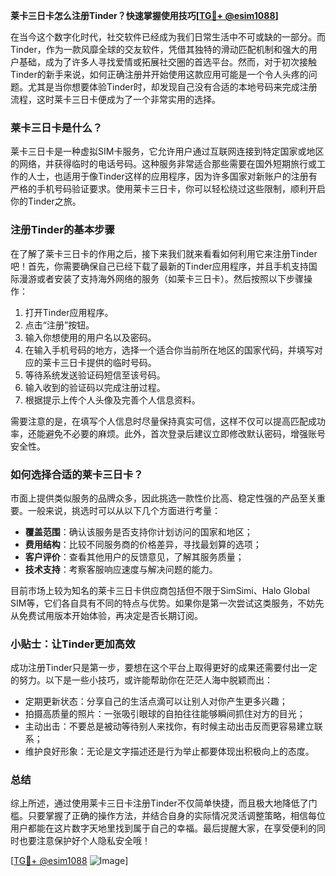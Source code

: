 **莱卡三日卡怎么注册Tinder？快速掌握使用技巧[[TG💪+ @esim1088](https://t.me/s/esim1088)]**

在当今这个数字化时代，社交软件已经成为我们日常生活中不可或缺的一部分。而Tinder，作为一款风靡全球的交友软件，凭借其独特的滑动匹配机制和强大的用户基础，成为了许多人寻找爱情或拓展社交圈的首选平台。然而，对于初次接触Tinder的新手来说，如何正确注册并开始使用这款应用可能是一个令人头疼的问题。尤其是当你想要体验Tinder时，却发现自己没有合适的本地号码来完成注册流程，这时莱卡三日卡便成为了一个非常实用的选择。

### 莱卡三日卡是什么？

莱卡三日卡是一种虚拟SIM卡服务，它允许用户通过互联网连接到特定国家或地区的网络，并获得临时的电话号码。这种服务非常适合那些需要在国外短期旅行或工作的人士，也适用于像Tinder这样的应用程序，因为许多国家对新账户的注册有严格的手机号码验证要求。使用莱卡三日卡，你可以轻松绕过这些限制，顺利开启你的Tinder之旅。

### 注册Tinder的基本步骤

在了解了莱卡三日卡的作用之后，接下来我们就来看看如何利用它来注册Tinder吧！首先，你需要确保自己已经下载了最新的Tinder应用程序，并且手机支持国际漫游或者安装了支持海外网络的服务（如莱卡三日卡）。然后按照以下步骤操作：

1. 打开Tinder应用程序。
2. 点击“注册”按钮。
3. 输入你想使用的用户名以及密码。
4. 在输入手机号码的地方，选择一个适合你当前所在地区的国家代码，并填写对应的莱卡三日卡提供的临时号码。
5. 等待系统发送验证码短信至该号码。
6. 输入收到的验证码以完成注册过程。
7. 根据提示上传个人头像及完善个人信息资料。

需要注意的是，在填写个人信息时尽量保持真实可信，这样不仅可以提高匹配成功率，还能避免不必要的麻烦。此外，首次登录后建议立即修改默认密码，增强账号安全性。

### 如何选择合适的莱卡三日卡？

市面上提供类似服务的品牌众多，因此挑选一款性价比高、稳定性强的产品至关重要。一般来说，挑选时可以从以下几个方面进行考量：
- **覆盖范围**：确认该服务是否支持你计划访问的国家和地区；
- **费用结构**：比较不同服务商的价格差异，寻找最划算的选项；
- **客户评价**：查看其他用户的反馈意见，了解其服务质量；
- **技术支持**：考察客服响应速度与解决问题的能力。

目前市场上较为知名的莱卡三日卡供应商包括但不限于SimSimi、Halo Global SIM等，它们各自具有不同的特点与优势。如果你是第一次尝试这类服务，不妨先从免费试用版本开始体验，再决定是否长期订阅。

### 小贴士：让Tinder更加高效

成功注册Tinder只是第一步，要想在这个平台上取得更好的成果还需要付出一定的努力。以下是一些小技巧，或许能帮助你在茫茫人海中脱颖而出：
- 定期更新状态：分享自己的生活点滴可以让别人对你产生更多兴趣；
- 拍摄高质量的照片：一张吸引眼球的自拍往往能够瞬间抓住对方的目光；
- 主动出击：不要总是被动等待别人来找你，有时候主动出击反而更容易建立联系；
- 维护良好形象：无论是文字描述还是行为举止都要体现出积极向上的态度。

### 总结

综上所述，通过使用莱卡三日卡注册Tinder不仅简单快捷，而且极大地降低了门槛。只要掌握了正确的操作方法，并结合自身的实际情况灵活调整策略，相信每位用户都能在这片数字天地里找到属于自己的幸福。最后提醒大家，在享受便利的同时也要注意保护好个人隐私安全哦！

[[TG💪+ @esim1088](https://t.me/s/esim1088) ![Image](https://i.postimg.cc/4NQfJmqS/Snipaste-2025-05-13-00-14-12.png)]